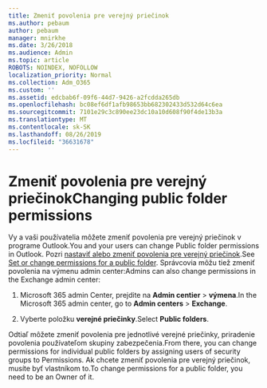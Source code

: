 ```yaml
---
title: Zmeniť povolenia pre verejný priečinok
ms.author: pebaum
author: pebaum
manager: mnirkhe
ms.date: 3/26/2018
ms.audience: Admin
ms.topic: article
ROBOTS: NOINDEX, NOFOLLOW
localization_priority: Normal
ms.collection: Adm_O365
ms.custom: ''
ms.assetid: edcbab6f-09f6-44d7-9426-a2fcdda265db
ms.openlocfilehash: bc08ef6df1afb98653bb682302433d532d64c6ea
ms.sourcegitcommit: 7101e29c3c890ee23dc10a10d608f90f4de13b3a
ms.translationtype: MT
ms.contentlocale: sk-SK
ms.lasthandoff: 08/26/2019
ms.locfileid: "36631678"
---
```

# <a name="changing-public-folder-permissions"></a><span data-ttu-id="44ea6-102">Zmeniť povolenia pre verejný priečinok</span><span class="sxs-lookup"><span data-stu-id="44ea6-102">Changing public folder permissions</span></span>

<span data-ttu-id="44ea6-103">Vy a vaši používatelia môžete zmeniť povolenia pre verejný priečinok v programe Outlook.</span><span class="sxs-lookup"><span data-stu-id="44ea6-103">You and your users can change Public folder permissions in Outlook.</span></span> <span data-ttu-id="44ea6-104">Pozri [nastaviť alebo zmeniť povolenia pre verejný priečinok](https://support.office.com/article/set-or-change-permissions-for-a-public-folder-b2e0440c-7873-48ec-9ff2-b1a20b723005).</span><span class="sxs-lookup"><span data-stu-id="44ea6-104">See [Set or change permissions for a public folder](https://support.office.com/article/set-or-change-permissions-for-a-public-folder-b2e0440c-7873-48ec-9ff2-b1a20b723005).</span></span> <span data-ttu-id="44ea6-105">Správcovia môžu tiež zmeniť povolenia na výmenu admin center:</span><span class="sxs-lookup"><span data-stu-id="44ea6-105">Admins can also change permissions in the Exchange admin center:</span></span>
  
1.  <span data-ttu-id="44ea6-106">Microsoft 365 admin Center, prejdite na **Admin centier** \> **výmena**.</span><span class="sxs-lookup"><span data-stu-id="44ea6-106">In the Microsoft 365 admin center, go to **Admin centers** \> **Exchange**.</span></span>
    
2. <span data-ttu-id="44ea6-107">Vyberte položku **verejné priečinky**.</span><span class="sxs-lookup"><span data-stu-id="44ea6-107">Select **Public folders**.</span></span>
    
<span data-ttu-id="44ea6-108">Odtiaľ môžete zmeniť povolenia pre jednotlivé verejné priečinky, priradenie povolenia používateľom skupiny zabezpečenia.</span><span class="sxs-lookup"><span data-stu-id="44ea6-108">From there, you can change permissions for individual public folders by assigning users of security groups to Permissions.</span></span> <span data-ttu-id="44ea6-109">Ak chcete zmeniť povolenia pre verejný priečinok, musíte byť vlastníkom to.</span><span class="sxs-lookup"><span data-stu-id="44ea6-109">To change permissions for a public folder, you need to be an Owner of it.</span></span>
  

